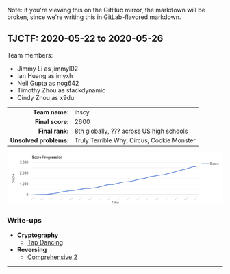 Note: if you're viewing this on the GitHub mirror, the markdown will be broken,
since we're writing this in GitLab-flavored markdown.

TJCTF: 2020-05-22 to 2020-05-26
---------------------------------

Team members:
  - Jimmy Li as jimmyl02
  - Ian Huang as imyxh
  - Neil Gupta as nog642
  - Timothy Zhou as stackdynamic
  - Cindy Zhou as x9du

|                         |                                              |
| ----------------------: | :------------------------------------------- |
| **Team name:**          | ihscy                                        |
| **Final score:**        | 2600                                         |
| **Final rank:**         | 8th globally, ??? across US high schools     |
| **Unsolved problems:**  | Truly Terrible Why, Circus, Cookie Monster   |

![score progression][progression]

### Write-ups

- **Cryptography**
  - [Tap Dancing](cryptography/tap-dancing/README.md)
- **Reversing**
  - [Comprehensive 2](reversing/comprehensive-2/README.md)

-------------------------------------------------------------------------------

[progression]: score-progression.png

